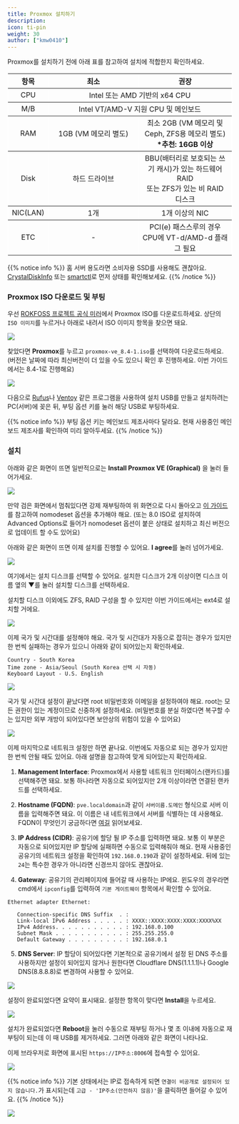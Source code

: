 ```yaml
---
title: Proxmox 설치하기
description: 
icon: ti-pin
weight: 30
author: ["kmw0410"]
---
```


Proxmox를 설치하기 전에 아래 표를 참고하여 설치에 적합한지 확인하세요.

<table border="1" style="text-align: center; border: 1px solid white; border-collapse: collapse; width: 100%;">
  <thead>
    <tr>
      <th style="text-align: center; width: 5%;">항목</th>
      <th style="text-align: center; width: 47.5%;">최소</th>
      <th style="text-align: center; width: 47.5%;">권장</th>
    </tr>
  </thead>
  <tbody>
    <tr>
      <td>CPU</td>
      <td colspan="2">Intel 또는 AMD 기반의 x64 CPU</td>
    </tr>
    <tr>
      <td>M/B</td>
      <td colspan="2">Intel VT/AMD-V 지원 CPU 및 메인보드</td>
    </tr>
    <tr>
      <td>RAM</td>
      <td>1GB (VM 메모리 별도)</td>
      <td>최소 2GB (VM 메모리 및 Ceph, ZFS용 메모리 별도)<br><strong>*추천: 16GB 이상</strong></td>
    </tr>
    <tr>
      <td>Disk</td>
      <td>하드 드라이브</td>
      <td>BBU(배터리로 보호되는 쓰기 캐시)가 있는 하드웨어 RAID<br>또는 ZFS가 있는 비 RAID 디스크</td>
    </tr>
    <tr>
      <td>NIC(LAN)</td>
      <td>1개</td>
      <td>1개 이상의 NIC</td>
    </tr>
    <tr>
      <td>ETC</td>
      <td>-</td>
      <td>PCI(e) 패스스루의 경우 CPU에 VT-d/AMD-d 플래그 필요</td>
    </tr>
  </tbody>
</table>

{{% notice info %}}
홈 서버 용도라면 소비자용 SSD를 사용해도 괜찮아요. [CrystalDiskInfo](https://crystalmark.info/en/software/crystaldiskinfo/) 또는 [smartctl](https://www.smartmontools.org/)로 먼저 상태를 확인해보세요.
{{% /notice %}}

### Proxmox ISO 다운로드 및 부팅
우선 [ROKFOSS 프로젝트 공식 미러](https://mirror.krfoss.org/)에서 Proxmox ISO를 다운로드하세요. 상단의 `ISO 이미지`를 누르거나 아래로 내려서 ISO 이미지 항목을 찾으면 돼요.

![](./1.png)

찾았다면 **Proxmox**를 누르고 `proxmox-ve_8.4-1.iso`를 선택하여 다운로드하세요. (버전은 날짜에 따라 최신버전이 더 있을 수도 있으니 확인 후 진행하세요. 이번 가이드에서는 8.4-1로 진행해요)

![](./2.png)

다음으로 [Rufus](https://rufus.ie/ko/)나 [Ventoy](https://www.ventoy.net/) 같은 프로그램을 사용하여 설치 USB를 만들고 설치하려는 PC(서버)에 꽂은 뒤, 부팅 옵션 키를 눌러 해당 USB로 부팅하세요.

{{% notice info %}}
부팅 옵션 키는 메인보드 제조사마다 달라요. 현재 사용중인 메인보드 제조사를 확인하여 미리 알아두세요.
{{% /notice %}}

### 설치
아래와 같은 화면이 뜨면 일반적으로는 **Install Proxmox VE (Graphical)** 을 눌러 들어가세요.

![](./3.png)

만약 검은 화면에서 멈춰있다면 강제 재부팅하여 위 화면으로 다시 돌아오고 [이 가이드](https://svrforum.com/svr/1650986)를 참고하여 nomodeset 옵션을 추가해야 해요. (또는 8.0 ISO로 설치하여 Advanced Options로 들어가 nomodeset 옵션이 붙은 상태로 설치하고 최신 버전으로 업데이트 할 수도 있어요)

아래와 같은 화면이 뜨면 이제 설치를 진행할 수 있어요. **I agree**를 눌러 넘어가세요.

![](./4.png)

여기에서는 설치 디스크를 선택할 수 있어요. 설치한 디스크가 2개 이상이면 디스크 이름 옆의 ▼를 눌러 설치할 디스크를 선택하세요.

설치할 디스크 이외에도 ZFS, RAID 구성을 할 수 있지만 이번 가이드에서는 ext4로 설치할 거에요.

![](./5.png)

이제 국가 및 시간대를 설정해야 해요. 국가 및 시간대가 자동으로 잡히는 경우가 있지만 한 번씩 실패하는 경우가 있으니 아래와 같이 되어있는지 확인하세요.

```
Country - South Korea
Time zone - Asia/Seoul (South Korea 선택 시 자동)
Keyboard Layout - U.S. English
```

![](./6.png)

국가 및 시간대 설정이 끝났다면 root 비밀번호와 이메일을 설정하여야 해요. root는 모든 권한이 있는 계정이므로 신중하게 설정하세요. (비밀번호를 분실 하였다면 복구할 수는 있지만 외부 개방이 되어있다면 보안상의 위험이 있을 수 있어요)

![](./7.png)

이제 마지막으로 네트워크 설정만 하면 끝나요. 이번에도 자동으로 되는 경우가 있지만 한 번씩 안될 때도 있어요. 아래 설명을 참고하여 맞게 되어있는지 확인하세요.

1. **Management Interface**:
Proxmox에서 사용할 네트워크 인터페이스(랜카드)를 선택해주면 돼요. 보통 하나라면 자동으로 되어있지만 2개 이상이라면 연결된 랜카드를 선택하세요.

2. **Hostname (FQDN)**:
`pve.localdomain`과 같이 `서버이름.도메인` 형식으로 서버 이름을 입력해주면 돼요. 이 이름은 내 네트워크에서 서버를 식별하는 데 사용해요. <br>
FQDN이 무엇인기 궁금하다면 [여길](https://www.f5.com/ko_kr/glossary/fqdn) 읽어보세요.

3. **IP Address (CIDR)**:
공유기에 할당 될 IP 주소를 입력하면 돼요. 보통 이 부분은 자동으로 되어있지만 IP 할당에 실패하면 수동으로 입력해줘야 해요. 현재 사용중인 공유기의 네트워크 설정을 확인하여 `192.168.0.190`과 같이 설정하세요. 뒤에 있는 `24`는 특수한 경우가 아니라면 신경쓰지 않아도 괜찮아요.

4. **Gateway**:
공유기의 관리페이지에 들어갈 때 사용하는 IP에요. 윈도우의 경우라면 cmd에서 `ipconfig`를 입력하여 `기본 게이트웨이` 항목에서 확인할 수 있어요.
```
Ethernet adapter Ethernet:

   Connection-specific DNS Suffix  . :
   Link-local IPv6 Address . . . . . : XXXX::XXXX:XXXX:XXXX:XXXX%XX
   IPv4 Address. . . . . . . . . . . : 192.168.0.100
   Subnet Mask . . . . . . . . . . . : 255.255.255.0
   Default Gateway . . . . . . . . . : 192.168.0.1
```

5. **DNS Server**:
IP 할당이 되어있다면 기본적으로 공유기에서 설정 된 DNS 주소를 사용하지만 설정이 되어있지 않거나 원한다면 Cloudflare DNS(1.1.1.1)나 Google DNS(8.8.8.8)로 변경하여 사용할 수 있어요.

![](./8.png)

설정이 완료되었다면 요약이 표시돼요. 설정한 항목이 맞다면 **Install**을 누르세요.

![](./9.png)

설치가 완료되었다면 **Reboot**을 눌러 수동으로 재부팅 하거나 몇 초 이내에 자동으로 재부팅이 되는데 이 때 USB를 제거하세요. 그러면 아래와 같은 화면이 나타나요.

이제 브라우저로 화면에 표시된 `https://IP주소:8006`에 접속할 수 있어요.

![](./10.png)

{{% notice info %}}
기본 상태에서는 IP로 접속하게 되면 `연결이 비공개로 설정되어 있지 않습니다.`가 표시되는데 `고급 - 'IP주소(안전하지 않음)'`을 클릭하면 들어갈 수 있어요.
{{% /notice %}}

![](./11.png)

